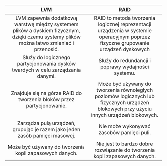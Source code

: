 |                                                                     LVM                                                                    |                                                                     RAID                                                                    |
|:------------------------------------------------------------------------------------------------------------------------------------------:|:-------------------------------------------------------------------------------------------------------------------------------------------:|
| LVM zapewnia dodatkową warstwę między systemem plików a dyskiem   fizycznym, dzięki czemu systemy plików można łatwo zmieniać i przenosić. | RAID   to metoda tworzenia logicznej reprezentacji urządzenia w systemie operacyjnym   poprzez fizyczne grupowanie urządzeń dyskowych       |
| Służy do logicznego partycjonowania dysków twardych w celu   zarządzania danymi.                                                           | Służy   do redundancji i poprawy wydajności systemu.                                                                                        |
| Znajduje się na górze RAID do tworzenia bloków przez   partycjonowanie.                                                                    | Może   być używany do tworzenia równoległych poziomów logicznych lub fizycznych   urządzeń blokowych przy użyciu innych urządzeń blokowych. |
| Zarządza pulą urządzeń, grupując je razem jako jeden zasób   pamięci masowej.                                                              | Nie   może wykonywać zasobów pamięci puli.                                                                                                  |
| Może być używany do tworzenia kopii zapasowych danych.                                                                                     | Nie   jest to bardzo dobre rozwiązanie do tworzenia kopii zapasowych danych.                                                                |

